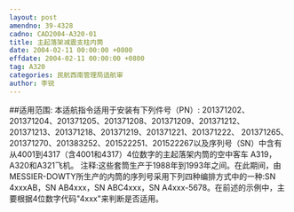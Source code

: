 ```yaml
---
layout: post
amendno: 39-4328
cadno: CAD2004-A320-01
title: 主起落架减震支柱内筒
date: 2004-02-11 00:00:00 +0800
effdate: 2004-02-11 00:00:00 +0800
tag: A320
categories: 民航西南管理局适航审
author: 李锐
---
```


##适用范围:
本适航指令适用于安装有下列件号（PN）:
201371202、 201371204、201371205、201371208、201371209、201371212、 201371213、201371218、201371219、201371221、201371222、 201371265、 201371270、201383252、201522251、201522267以及序列号（SN）中含有从4001到4317（含4001和4317）4位数字的主起落架内筒的空中客车 A319，A320和A321飞机。
注释:这些套筒生产于1988年到1993年之间。在此期间，由MESSIER-DOWTY所生产的内筒的序列号采用下列四种编排方式中的一种:SN 4xxxAB，SN AB4xxx，SN ABC4xxx，SN A4xxx-5678。在前述的示例中，主要根据4位数字代码"4xxx"来判断是否适用。


